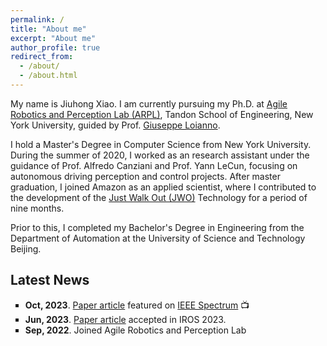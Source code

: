 ```yaml
---
permalink: /
title: "About me"
excerpt: "About me"
author_profile: true
redirect_from: 
  - /about/
  - /about.html
---
```

My name is Jiuhong Xiao. I am currently pursuing my Ph.D. at [Agile Robotics and Perception Lab (ARPL)](https://wp.nyu.edu/arpl/), Tandon School of Engineering, New York University, guided by Prof. [Giuseppe Loianno](https://engineering.nyu.edu/faculty/giuseppe-loianno). 

I hold a Master's Degree in Computer Science from New York University. During the summer of 2020, I worked as an research assistant under the guidance of Prof. Alfredo Canziani and Prof. Yann LeCun, focusing on autonomous driving perception and control projects. After master graduation, I joined Amazon as an applied scientist, where I contributed to the development of the [Just Walk Out (JWO)](https://www.justwalkout.com/) Technology for a period of nine months.

Prior to this, I completed my Bachelor's Degree in Engineering from the Department of Automation at the University of Science and Technology Beijing.

## Latest News

<p class="aboutme">
<ul style="list-style-type:square">
  <li><b>Oct, 2023</b>. <a href="https://arxiv.org/abs/2310.04781">Paper article</a> featured on <a href="https://spectrum.ieee.org/video-friday-strandbeest-2">IEEE Spectrum</a> 📺</li>
  <li><b>Jun, 2023</b>. <a href="https://arxiv.org/abs/2306.02994">Paper article</a> accepted in IROS 2023.</li>
  <li><b>Sep, 2022</b>. Joined Agile Robotics and Perception Lab</li>  

</ul>
</p>

<script type="text/javascript" id="clustrmaps" src="//clustrmaps.com/map_v2.js?d=-MWEhEwXL18-z6a71He_v6wDa3SbINMR5BwKBAOMCJk&cl=ffffff&w=a"></script>